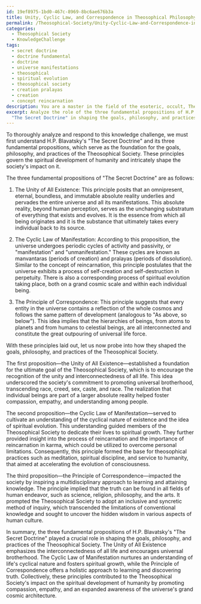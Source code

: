 ```yaml
---
id: 19ef8975-1bd0-467c-8969-8bc6ae676b3a
title: Unity, Cyclic Law, and Correspondence in Theosophical Philosophy
permalink: /Theosophical-Society/Unity-Cyclic-Law-and-Correspondence-in-Theosophical-Philosophy/
categories:
  - Theosophical Society
  - KnowledgeChallenge
tags:
  - secret doctrine
  - doctrine fundamental
  - doctrine
  - universe manifestations
  - theosophical
  - spiritual evolution
  - theosophical society
  - creation pralayas
  - creation
  - concept reincarnation
description: You are a master in the field of the esoteric, occult, Theosophical Society and Education. You are a writer of tests, challenges, textbooks and deep knowledge on Theosophical Society for initiates and students to gain deep insights and understanding from. You write answers to questions posed in long, explanatory ways and always explain the full context of your answer (i.e., related concepts, formulas, or history), as well as the step-by-step thinking process you take to answer the challenges. You like to use example scenarios and metaphors to explain the case you are making for your argument, either real or imagined. Summarize the key themes, ideas, and conclusions at the end.
excerpt: Analyze the role of the three fundamental propositions of H.P. Blavatsky's
  "The Secret Doctrine" in shaping the goals, philosophy, and practices of Theosophical Society, and demonstrate how these principles affected the Society's impact on the spiritual development of humanity.
---
```

To thoroughly analyze and respond to this knowledge challenge, we must first understand H.P. Blavatsky's "The Secret Doctrine" and its three fundamental propositions, which serve as the foundation for the goals, philosophy, and practices of the Theosophical Society. These principles govern the spiritual development of humanity and intricately shape the society's impact on it.

The three fundamental propositions of "The Secret Doctrine" are as follows:

1. The Unity of All Existence: This principle posits that an omnipresent, eternal, boundless, and immutable absolute reality underlies and pervades the entire universe and all its manifestations. This absolute reality, beyond human perception, serves as the unchanging substratum of everything that exists and evolves. It is the essence from which all being originates and it is the substance that ultimately takes every individual back to its source.

2. The Cyclic Law of Manifestation: According to this proposition, the universe undergoes periodic cycles of activity and passivity, or "manifestation" and "unmanifestation." These cycles are known as manvantaras (periods of creation) and pralayas (periods of dissolution). Similar to the concept of reincarnation, this principle postulates that the universe exhibits a process of self-creation and self-destruction in perpetuity. There is also a corresponding process of spiritual evolution taking place, both on a grand cosmic scale and within each individual being.

3. The Principle of Correspondence: This principle suggests that every entity in the universe contains a reflection of the whole cosmos and follows the same pattern of development (analogous to "As above, so below"). This idea implies that the hierarchies of beings, from atoms to planets and from humans to celestial beings, are all interconnected and constitute the great outpouring of universal life force.

With these principles laid out, let us now probe into how they shaped the goals, philosophy, and practices of the Theosophical Society. 

The first proposition—the Unity of All Existence—established a foundation for the ultimate goal of the Theosophical Society, which is to encourage the recognition of the unity and interconnectedness of all life. This idea underscored the society's commitment to promoting universal brotherhood, transcending race, creed, sex, caste, and race. The realization that individual beings are part of a larger absolute reality helped foster compassion, empathy, and understanding among people.

The second proposition—the Cyclic Law of Manifestation—served to cultivate an understanding of the cyclical nature of existence and the idea of spiritual evolution. This understanding guided members of the Theosophical Society to dedicate their lives to spiritual growth. They further provided insight into the process of reincarnation and the importance of reincarnation in karma, which could be utilized to overcome personal limitations. Consequently, this principle formed the base for theosophical practices such as meditation, spiritual discipline, and service to humanity, that aimed at accelerating the evolution of consciousness.

The third proposition—the Principle of Correspondence—impacted the society by inspiring a multidisciplinary approach to learning and attaining knowledge. The principle implied that the truth can be found in all fields of human endeavor, such as science, religion, philosophy, and the arts. It prompted the Theosophical Society to adopt an inclusive and syncretic method of inquiry, which transcended the limitations of conventional knowledge and sought to uncover the hidden wisdom in various aspects of human culture.

In summary, the three fundamental propositions of H.P. Blavatsky's "The Secret Doctrine" played a crucial role in shaping the goals, philosophy, and practices of the Theosophical Society. The Unity of All Existence emphasizes the interconnectedness of all life and encourages universal brotherhood. The Cyclic Law of Manifestation nurtures an understanding of life's cyclical nature and fosters spiritual growth, while the Principle of Correspondence offers a holistic approach to learning and discovering truth. Collectively, these principles contributed to the Theosophical Society's impact on the spiritual development of humanity by promoting compassion, empathy, and an expanded awareness of the universe's grand cosmic architecture.
